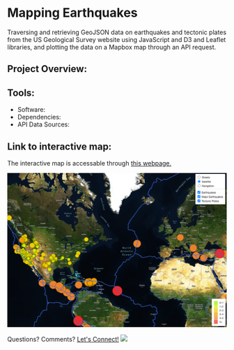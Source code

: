 # Mapping Earthquakes
Traversing and retrieving GeoJSON data on earthquakes and tectonic plates from the US Geological Survey website using JavaScript and D3 and Leaflet libraries, and plotting the data on a Mapbox map through an API request.  

## Project Overview: 

## Tools:  
- Software:
- Dependencies: 
- API Data Sources: 

## Link to interactive map:
The interactive map is accessable through [this webpage.](https://npvandyke.github.io/Mapping_Earthquakes/) 

![satellite map view](EarthquakeNight.png)


Questions? Comments? [Let's Connect!](https://www.linkedin.com/in/natalie-vandyke-npv/) ![](https://img.shields.io/badge/LinkedIn-0077B5?style=for-the-badge&logo=linkedin&logoColor=white)
